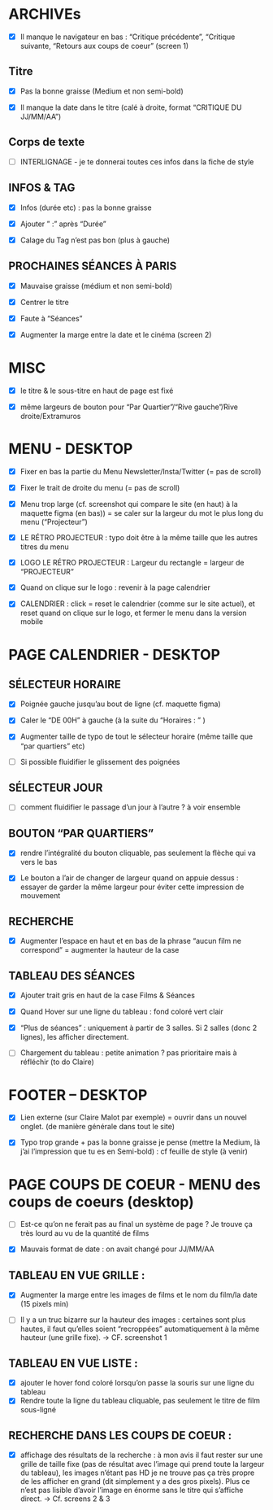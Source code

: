 # ARCHIVEs

- [x] Il manque le navigateur en bas : “Critique précédente”, “Critique suivante, “Retours aux coups de coeur” (screen 1)

## Titre

- [x] Pas la bonne graisse (Medium et non semi-bold)

- [x] Il manque la date dans le titre (calé à droite, format “CRITIQUE DU JJ/MM/AA”)

## Corps de texte

- [ ] INTERLIGNAGE - je te donnerai toutes ces infos dans la fiche de style

## INFOS & TAG

- [x] Infos (durée etc) : pas la bonne graisse

- [x] Ajouter ” :” après “Durée”

- [x] Calage du Tag n’est pas bon (plus à gauche)

## PROCHAINES SÉANCES À PARIS

- [x] Mauvaise graisse (médium et non semi-bold)

- [x] Centrer le titre

- [x] Faute à “Séances”

- [x] Augmenter la marge entre la date et le cinéma (screen 2)

# MISC

- [x] le titre & le sous-titre en haut de page est fixé

- [x] même largeurs de bouton pour “Par Quartier”/“Rive gauche”/Rive droite/Extramuros

# MENU - DESKTOP

- [x] Fixer en bas la partie du Menu Newsletter/Insta/Twitter (= pas de scroll)

- [x] Fixer le trait de droite du menu (= pas de scroll)

- [x] Menu trop large (cf. screenshot qui compare le site (en haut) à la maquette figma (en bas)) = se caler sur la largeur du mot le plus long du menu (“Projecteur”)

- [x] LE RÉTRO PROJECTEUR : typo doit être à la même taille que les autres titres du menu

- [x] LOGO LE RÉTRO PROJECTEUR : Largeur du rectangle = largeur de “PROJECTEUR”

- [x] Quand on clique sur le logo : revenir à la page calendrier

- [x] CALENDRIER : click = reset le calendrier (comme sur le site actuel), et reset quand on clique sur le logo, et fermer le menu dans la version mobile

# PAGE CALENDRIER - DESKTOP

## SÉLECTEUR HORAIRE

- [x] Poignée gauche jusqu’au bout de ligne (cf. maquette figma)

- [x] Caler le “DE 00H” à gauche (à la suite du “Horaires : ” )

- [x] Augmenter taille de typo de tout le sélecteur horaire (même taille que “par quartiers” etc)

- [ ] Si possible fluidifier le glissement des poignées

## SÉLECTEUR JOUR

- [ ] comment fluidifier le passage d’un jour à l’autre ? à voir ensemble

## BOUTON “PAR QUARTIERS”

- [x] rendre l’intégralité du bouton cliquable, pas seulement la flèche qui va vers le bas

- [x] Le bouton a l’air de changer de largeur quand on appuie dessus : essayer de garder la même largeur pour éviter cette impression de mouvement

## RECHERCHE

- [x] Augmenter l’espace en haut et en bas de la phrase “aucun film ne correspond” = augmenter la hauteur de la case

## TABLEAU DES SÉANCES

- [x] Ajouter trait gris en haut de la case Films & Séances

- [x] Quand Hover sur une ligne du tableau : fond coloré vert clair

- [x] “Plus de séances” : uniquement à partir de 3 salles. Si 2 salles (donc 2 lignes), les afficher directement.

- [ ] Chargement du tableau : petite animation ? pas prioritaire mais à réfléchir (to do Claire)

# FOOTER – DESKTOP

- [x] Lien externe (sur Claire Malot par exemple) = ouvrir dans un nouvel onglet. (de manière générale dans tout le site)

- [x] Typo trop grande + pas la bonne graisse je pense (mettre la Medium, là j’ai l’impression que tu es en Semi-bold) : cf feuille de style (à venir)

# PAGE COUPS DE COEUR - MENU des coups de coeurs (desktop)

- [ ] Est-ce qu’on ne ferait pas au final un système de page ? Je trouve ça très lourd au vu de la quantité de films

- [x] Mauvais format de date : on avait changé pour JJ/MM/AA

## TABLEAU EN VUE GRILLE :

- [x] Augmenter la marge entre les images de films et le nom du film/la date (15 pixels min)

- [ ] Il y a un truc bizarre sur la hauteur des images : certaines sont plus hautes, il faut qu’elles soient “recroppées” automatiquement à la même hauteur (une grille fixe). -> CF. screenshot 1

## TABLEAU EN VUE LISTE :

- [x] ajouter le hover fond coloré lorsqu’on passe la souris sur une ligne du tableau
- [x] Rendre toute la ligne du tableau cliquable, pas seulement le titre de film sous-ligné

## RECHERCHE DANS LES COUPS DE COEUR :

- [x] affichage des résultats de la recherche : à mon avis il faut rester sur une grille de taille fixe (pas de résultat avec l’image qui prend toute la largeur du tableau), les images n’étant pas HD je ne trouve pas ça très propre de les afficher en grand (dit simplement y a des gros pixels). Plus ce n’est pas lisible d’avoir l’image en énorme sans le titre qui s’affiche direct. -> Cf. screens 2 & 3
